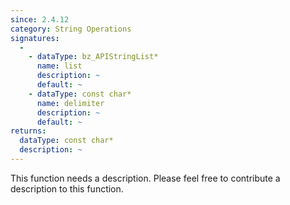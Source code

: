 ```yaml
---
since: 2.4.12
category: String Operations
signatures:
  -
    - dataType: bz_APIStringList*
      name: list
      description: ~
      default: ~
    - dataType: const char*
      name: delimiter
      description: ~
      default: ~
returns:
  dataType: const char*
  description: ~
---
```


This function needs a description. Please feel free to contribute a description to this function.
